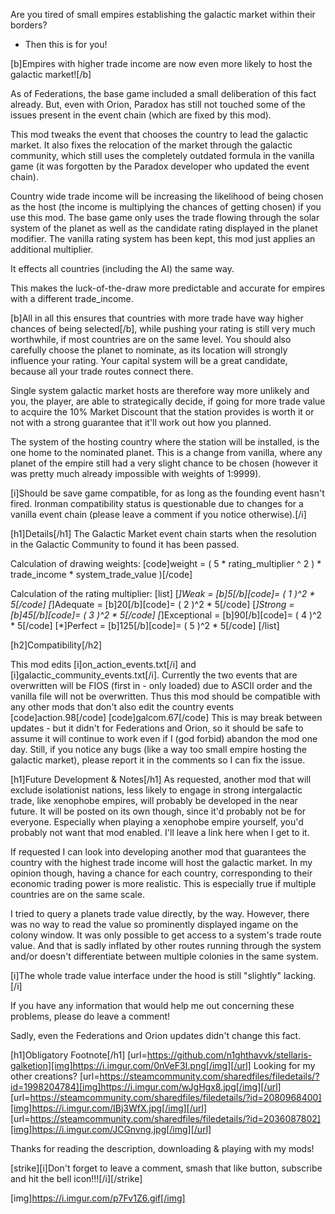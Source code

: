 Are you tired of small empires establishing the galactic market within their borders?
 - Then this is for you!

[b]Empires with higher trade income are now even more likely to host the galactic market![/b]

As of Federations, the base game included a small deliberation of this fact already. But, even with Orion, Paradox has still not touched some of the issues present in the event chain (which are fixed by this mod). 

This mod tweaks the event that chooses the country to lead the galactic market. It also fixes the relocation of the market through the galactic community, which still uses the completely outdated formula in the vanilla game (it was forgotten by the Paradox developer who updated the event chain).

Country wide trade income will be increasing the likelihood of being chosen as the host (the income is multiplying the chances of getting chosen) if you use this mod.
The base game only uses the trade flowing through the solar system of the planet as well as the candidate rating displayed in the planet modifier.
The vanilla rating system has been kept, this mod just applies an additional multiplier.

It effects all countries (including the AI) the same way.

This makes the luck-of-the-draw more predictable and accurate for empires with a different trade_income.

[b]All in all this ensures that countries with more trade have way higher chances of being selected[/b], while pushing your rating is still very much worthwhile, if most countries are on the same level. You should also carefully choose the planet to nominate, as its location will strongly influence your rating. Your capital system will be a great candidate, because all your trade routes connect there.

Single system galactic market hosts are therefore way more unlikely and you, the player, are able to strategically decide, if going for more trade value to acquire the 10% Market Discount that the station provides is worth it or not with a strong guarantee that it'll work out how you planned.

The system of the hosting country where the station will be installed, is the one home to the nominated planet.
This is a change from vanilla, where any planet of the empire still had a very slight chance to be chosen (however it was pretty much already impossible with weights of 1:9999).

[i]Should be save game compatible, for as long as the founding event hasn't fired.
Ironman compatibility status is questionable due to changes for a vanilla event chain (please leave a comment if you notice otherwise).[/i]

[h1]Details[/h1]
The Galactic Market event chain starts when the resolution in the Galactic Community to found it has been passed. 

Calculation of drawing weights:
[code]weight = ( 5 * rating_multiplier ^ 2 ) * trade_income * system_trade_value )[/code]

Calculation of the rating multiplier:
[list]
[*]Weak = [b]5[/b][code]= ( 1 )^2 * 5[/code]
[*]Adequate = [b]20[/b][code]= ( 2 )^2 * 5[/code]
[*]Strong = [b]45[/b][code]= ( 3 )^2 * 5[/code]
[*]Exceptional = [b]90[/b][code]= ( 4 )^2 * 5[/code]
[*]Perfect = [b]125[/b][code]= ( 5 )^2 * 5[/code]
[/list]

[h2]Compatibility[/h2]

This mod edits [i]on_action_events.txt[/i] and [i]galactic_community_events.txt[/i]. Currently the two events that are overwritten will be FIOS (first in - only loaded) due to ASCII order and the vanilla file will not be overwritten. Thus this mod should be compatible with any other mods that don't also edit the country events
[code]action.98[/code]
[code]galcom.67[/code]
This is may break between updates - but it didn't for Federations and Orion, so it should be safe to assume it will continue to work even if I (god forbid) abandon the mod one day. Still, if you notice any bugs (like a way too small empire hosting the galactic market), please report it in the comments so I can fix the issue.

[h1]Future Development & Notes[/h1]
As requested, another mod that will exclude isolationist nations, less likely to engage in strong intergalactic trade, like xenophobe empires, will probably be developed in the near future. It will be posted on its own though, since it'd probably not be for everyone. Especially when playing a xenophobe empire yourself, you'd probably not want that mod enabled. I'll leave a link here when I get to it.

If requested I can look into developing another mod that guarantees the country with the highest trade income will host the galactic market. In my opinion though, having a chance for each country, corresponding to their economic trading power is more realistic. This is especially true if multiple countries are on the same scale.

I tried to query a planets trade value directly, by the way. However, there was no way to read the value so prominently displayed ingame on the colony window. It was only possible to get access to a system's trade route value. And that is sadly inflated by other routes running through the system and/or doesn't differentiate between multiple colonies in the same system.

[i]The whole trade value interface under the hood is still "slightly" lacking.[/i]

If you have any information that would help me out concerning these problems, please do leave a comment!

Sadly, even the Federations and Orion updates didn't change this fact.

[h1]Obligatory Footnote[/h1]
[url=https://github.com/n1ghthavvk/stellaris-galketion][img]https://i.imgur.com/0nVeF3I.png[/img][/url]
Looking for my other creations?
[url=https://steamcommunity.com/sharedfiles/filedetails/?id=1998204784][img]https://i.imgur.com/wJgHgx8.jpg[/img][/url]
[url=https://steamcommunity.com/sharedfiles/filedetails/?id=2080968400][img]https://i.imgur.com/IBj3WfX.jpg[/img][/url]
[url=https://steamcommunity.com/sharedfiles/filedetails/?id=2036087802][img]https://i.imgur.com/JCGnvng.jpg[/img][/url]

Thanks for reading the description, downloading & playing with my mods!

[strike][i]Don't forget to leave a comment, smash that like button, subscribe and hit the bell icon!!![/i][/strike]

[img]https://i.imgur.com/p7Fv1Z6.gif[/img]